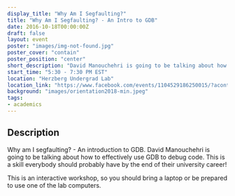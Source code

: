 ```yaml
---
display_title: "Why Am I Segfaulting?"
title: "Why Am I Segfaulting? - An Intro to GDB"
date: 2016-10-18T00:00:00Z
draft: false
layout: event
poster: "images/img-not-found.jpg"
poster_cover: "contain"
poster_position: "center"
short_description: "David Manouchehri is going to be talking about how to effectively use GDB to debug code. "
start_time: "5:30 - 7:30 PM EST"
location: "Herzberg Undergrad Lab"
location_link: "https://www.facebook.com/events/1104529186250015/?acontext=%7B%22event_action_history%22%3A[%7B%22surface%22%3A%22page%22%7D]%7D"
background: "images/orientation2018-min.jpeg"
tags:
- academics
---
```


## Description


Why am I segfaulting? - An introduction to GDB. David Manouchehri is going to be talking about how to effectively use GDB to debug code. This is a skill everybody should probably have by the end of their university career!

This is an interactive workshop, so you should bring a laptop or be prepared to use one of the lab computers.